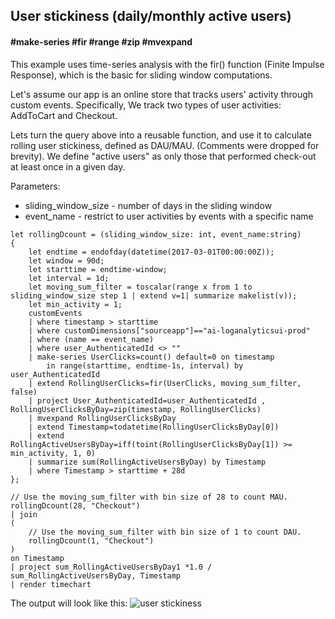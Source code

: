 ## User stickiness (daily/monthly active users)
#### #make-series #fir #range #zip #mvexpand

This example uses time-series analysis with the fir() function (Finite Impulse Response), which is the basic for sliding window computations.

Let's assume our app is an online store that tracks users' activity through custom events. Specifically, We track two types of user activities: AddToCart and Checkout. 

Lets turn the query above into a reusable function, and use it to calculate rolling user stickiness, defined as DAU/MAU. (Comments were dropped for brevity).
We define "active users" as only those that performed check-out at least once in a given day.

Parameters:
* sliding_window_size - number of days in the sliding window
* event_name - restrict to user activities by events with a specific name

```AIQL
let rollingDcount = (sliding_window_size: int, event_name:string)
{
    let endtime = endofday(datetime(2017-03-01T00:00:00Z));
    let window = 90d;
    let starttime = endtime-window;
    let interval = 1d;
    let moving_sum_filter = toscalar(range x from 1 to sliding_window_size step 1 | extend v=1| summarize makelist(v));    
    let min_activity = 1;
    customEvents
    | where timestamp > starttime
    | where customDimensions["sourceapp"]=="ai-loganalyticsui-prod"
    | where (name == event_name)
    | where user_AuthenticatedId <> ""
    | make-series UserClicks=count() default=0 on timestamp 
		in range(starttime, endtime-1s, interval) by user_AuthenticatedId
    | extend RollingUserClicks=fir(UserClicks, moving_sum_filter, false)
    | project User_AuthenticatedId=user_AuthenticatedId , RollingUserClicksByDay=zip(timestamp, RollingUserClicks)
    | mvexpand RollingUserClicksByDay
    | extend Timestamp=todatetime(RollingUserClicksByDay[0])
    | extend RollingActiveUsersByDay=iff(toint(RollingUserClicksByDay[1]) >= min_activity, 1, 0)
    | summarize sum(RollingActiveUsersByDay) by Timestamp
    | where Timestamp > starttime + 28d
};

// Use the moving_sum_filter with bin size of 28 to count MAU.
rollingDcount(28, "Checkout")
| join
(
    // Use the moving_sum_filter with bin size of 1 to count DAU.
    rollingDcount(1, "Checkout")
)
on Timestamp
| project sum_RollingActiveUsersByDay1 *1.0 / sum_RollingActiveUsersByDay, Timestamp
| render timechart
```

The output will look like this:
![user stickiness](/images/user_stickiness.png)